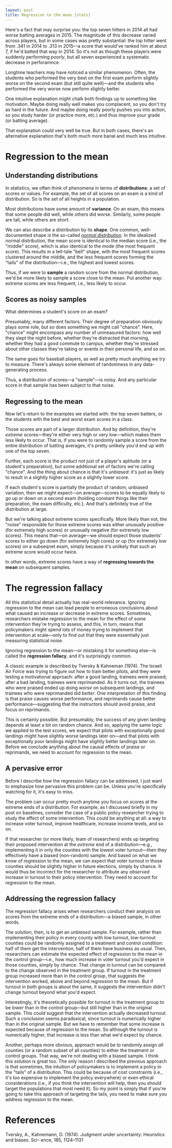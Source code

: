 ```yaml
---
layout: post
title: Regression to the mean [stats]
---
```


Here's a fact that may surprise you: the top seven hitters in 2014 all had *worse* batting averages in 2015. The magnitude of this decrease varied across players, but in some cases was pretty substantial: the top hitter went from .341 in 2014 to .313 in 2015––a score that would've ranked him at about 7, if he'd batted that way in 2014. So it's not as though these players were suddenly performing *poorly*, but all seven experienced a systematic decrease in perforamnce.  

Longtime teachers may have noticed a similar phenomenon. Often, the students who performed the very best on the first exam perform slightly worse on the second exam (but still quite well)––and the students who performed the very worse now perform slightly better. 

One intuitive explanation might chalk both findings up to something like motivation. Maybe doing really well makes you complacent, so you don't try as hard in the future. And maybe doing really poorly pushes you into action, so you study harder (or practice more, etc.) and thus improve your grade (or batting average). 

That explanation could very well be true. But in both cases, there's an alternative explanation that's both much more banal and much less intuitive.

# Regression to the mean

## Understanding distributions

In statistics, we often think of phenomena in terms of **distributions**: a set of scores or values. For example, the set of all scores on an exam is a kind of distribution. So is the set of all heights in a population.

Most distributions have some amount of **variance**. On an exam, this means that some people did well, while others did worse. Similarly, some people are tall, while others are short.

We can also describe a distribution by its **shape**. One common, well-documented shape is the so-called [*normal distribution*](https://en.wikipedia.org/wiki/Normal_distribution). In the idealized normal distribution, the mean score is identical to the median score (i.e., the "middle" score), which is also identical to the mode (the most frequent score). This results in a tell-tale "bell" shape, with the most frequent scores clustered around the middle, and the less frequent scores forming the "tails" of the distribution––i.e., the highest and lowest scores.

Thus, if we were to **sample** a random score from the normal distribution, we'd be more likely to sample a score close to the mean. Put another way: extreme scores are less frequent, i.e., less likely to occur.

## Scores as noisy samples

What determines a student's score on an exam?

Presumably, many different factors. Their degree of preparation obviously plays some role, but so does something we might call "chance". Here, "chance" might encompass any number of unmeasured factors: how well they slept the night before, whether they're distracted that morning, whether they had a good commute to campus, whether they're stressed about other classes they're taking or events in their personal life, and so on. 

The same goes for baseball players, as well as pretty much anything we try to measure. There's always some element of randomness in any data-generating process. 

Thus, a distribution of scores––a "sample"––is noisy. And any particular score in that sample has been subject to that noise.

## Regressing to the mean

Now let's return to the examples we started with: the top seven batters, or the students with the best and worst exam scores in a class. 

Those scores are part of a larger distribution. And by definition, they're *extreme* scores––they're either very high or very low––which makes them less likely to occur. That is, if you were to randomly sample a score from the entire distribution of batting averages, it's pretty unlikely you'd end up with one of the top seven.

Further, each score is the product not just of a player's aptitude (or a student's preparation), but some additional set of factors we're calling "chance". And the thing about chance is that it's *unbiased*: it's just as likely to result in a slightly higher score as a slightly lower score.

If each student's score is partially the product of random, unbiased variation, then we might expect––on average––scores to be equally likely to go up or down on a second exam (holding constant things like their preparation, the exam difficulty, etc.). And that's definitely true of the distribution at large. 

But we're talking about extreme scores specifically. More likely than not, the "noise" responsible for those extreme scores was either unusually positive (for extremely high scores) or unusually negative (for extremely low scores). This means that––on average––we should expect those students' scores to either go down (for extremely high cores) or up (for extremely low scores) on a subseqnet exam, simply because it's unlikely that such an extreme score would occur twice. 

In other words, extreme scores have a way of **regressing towards the mean** on subsequent samples.

# The regression fallacy

All this statistical detail actually has real-world relevance. Ignoring regression to the mean can lead people to erroneous conclusions about what caused an increase or decrease in extreme scores. Sometimes, researchers mistake regression to the mean for the effect of some intervention they're trying to assess, and this, in turn, means that policymakers might spend lots of money trying to implement that intervention at scale––only to find out that they were essentially just measuring statistical noise.

Ignoring regression to the mean––or mistaking it for something else––is called the **regression fallacy**, and it's surprisingly common.

A classic example is described by Tversky & Kahneman (1974). The Israeli Air Force was trying to figure out how to train better pilots, and they were testing a motivational approach: after a good landing, trainees were praised; after a bad landing, trainees were reprimanded. As it turns out, the trainees who were praised ended up doing *worse* on subsequent landings, and trainees who were reprimanded did *better*. One interpretation of this finding is that praise causes worse performance, and reprimands cause better performance––suggesting that the instructors should avoid praise, and focus on reprimands.

This is certainly possible. But presumably, the success of any given landing depends at least a bit on random chance. And so, applying the same logic we applied to the test scores, we expect that pilots with exceptionally good landings might have slightly worse landings later on––and that pilots with exceptionally poor landings might have slightly better landings later on. Before we conclude anything about the causal effects of praise or reprimands, we need to account for regression to the mean. 

## A pervasive error

Before I describe how the regression fallacy can be addressed, I just want to emphasize how pervasive this problem can be. Unless you're specifically watching for it, it's easy to miss.

The problem can occur pretty much anytime you focus on scores at the extreme ends of a distribution. For example, as I discussed briefly in my post on baselines, consider the case of a public policy researcher trying to study the effect of some intervention. This could be anything at all: a way to increase voter turnout, improve healthcare, increase income levels, and so on.

If that researcher (or more likely, team of researchers) ends up targeting their proposed intervention at the *extreme* end of a distribution––e.g., implementing it in only the counties with the lowest voter turnout––then they effectively have a biased (non-random) sample. And based on what we know of regression to the mean, we can expect that voter turnout in those counties should be slightly higher in future elections, simply by chance. It would thus be incorrect for the researcher to attribute any *observed* increase in turnout to their policy intervention. They need to account for regression to the mean.

## Addressing the regression fallacy

The regression fallacy arises when researchers conduct their analysis on scores from the extreme ends of a distribution––a biased sample, in other words.

The solution, then, is to get an *unbiased* sample. For example, rather than implementing their policy in every county with low turnout, low-turnout counties could be randomly assigned to a treatment and control condition: half of them get the intervention, half of them have business as usual. Then, researchers can estimate the expected effect of regression to the mean in the control group––i.e., how much increase in voter turnout you'd expect in those counties, simply by chance. That change in turnout can be compared to the change observed in the treatment group. If turnout in the treatment group increased more than in the control group, that suggests the intervention worked, above and beyond regression to the mean. But if turnout in both groups is about the same, it suggests the intervention didn't change turnout beyond what you'd expect.

Interestingly, it's theoretically possible for turnout in the treatment group to be *lower* than in the control group––but still higher than in the original sample. This could suggest that the intervention actually decreased turnout. Such a conclusion seems paradoxical, since turnout is numerically higher than in the original sample. But we have to remember that some increase is expected because of regression to the mean. So although the turnout is numerically higher, that increase is less than what we'd expect by chance.

Another, perhaps more obvious, approach would be to randomly assign *all* counties (or a random subset of all counties) to either the treatment or control groups. That way, we're not dealing with a biased sample. I think this solution is great too. The only reason I described the previous approach is that sometimes, the intuition of policymakers is to implement a policy in the "tails" of a distribution. This could be because of cost constraints (i.e., it's too expensive to implement the policy everywhere) or even ethical considerations (i.e., if you think the intervention will help, then you should target the populations that most need it). So my point is simply that if you're going to take this approach of targeting the tails, you need to make sure you address regression to the mean.



# References

Tversky, A., Kahnemann, D. (1974). Judgment under uncertainty: Heuristics and biases. Sci- ence, 185, 1124–1131
